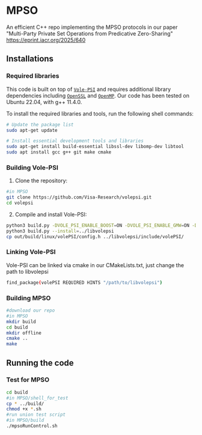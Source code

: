 # MPSO
An efficient C++ repo implementing the MPSO protocols in our paper "Multi-Party Private Set Operations from Predicative Zero-Sharing" https://eprint.iacr.org/2025/640
## Installations

### Required libraries

This code is built on top of [`Vole-PSI`](https://github.com/Visa-Research/volepsi.git) and requires additional library dependencies including [`OpenSSL`](https://www.openssl.org) and [`OpenMP`](https://www.openmp.org). Our code has been tested on Ubuntu 22.04, with g++ 11.4.0. 

To install the required libraries and tools, run the following shell commands:

```bash
# Update the package list
sudo apt-get update

# Install essential development tools and libraries
sudo apt-get install build-essential libssl-dev libomp-dev libtool
sudo apt install gcc g++ git make cmake
```

### Building Vole-PSI

1. Clone the repository:

```bash
#in MPSO
git clone https://github.com/Visa-Research/volepsi.git
cd volepsi
```

2. Compile and install Vole-PSI:

```bash
python3 build.py -DVOLE_PSI_ENABLE_BOOST=ON -DVOLE_PSI_ENABLE_GMW=ON -DVOLE_PSI_ENABLE_CPSI=OFF -DVOLE_PSI_ENABLE_OPPRF=OFF
python3 build.py --install=../libvolepsi
cp out/build/linux/volePSI/config.h ../libvolepsi/include/volePSI/
```
### Linking Vole-PSI

Vole-PSI can be linked via cmake in our CMakeLists.txt, just change the path to libvolepsi

```bash
find_package(volePSI REQUIRED HINTS "/path/to/libvolepsi")
```
### Building MPSO

```bash
#download our repo
#in MPSO
mkdir build
cd build
mkdir offline
cmake ..
make
```

## Running the code

### Test for MPSO

```bash
cd build
#in MPSO/shell_for_test
cp * ../build/
chmod +x *.sh
#run union test script
#in MPSO/build
./mpsoRunControl.sh
```
